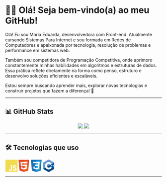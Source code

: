 

<!-- <div>
 <a href="https://github.com/eduhwwh">
  <img height="180em" src="https://github-readme-stats.vercel.app/api?username=eduhwwh&show_icons=true&theme=tokyonight&include_all_commits=true&count_private=true"/>
  <img height="180em" src="https://github-readme-stats.vercel.app/api/top-langs/?username=eduhwwh&layout=compact&langs_count=16&theme=tokyonight"/>
</div>

<!-- Atividade recente do GitHub 

<div style="display: inline_block"><br>
  <img align="center" alt="Rafa-Js" height="30" width="40" src="https://raw.githubusercontent.com/devicons/devicon/master/icons/javascript/javascript-plain.svg">
  <img align="center" alt="Rafa-HTML" height="30" width="40" src="https://raw.githubusercontent.com/devicons/devicon/master/icons/html5/html5-original.svg">
  <img align="center" alt="Rafa-CSS" height="30" width="40" src="https://raw.githubusercontent.com/devicons/devicon/master/icons/css3/css3-original.svg">
  <img align="center" alt="cplusplus" height="30" width="40" src="https://github.com/devicons/devicon/blob/master/icons/cplusplus/cplusplus-original.svg">

</div>-->

# 👩‍💻 Olá! Seja bem-vindo(a) ao meu GitHub!

Olá! Eu sou Maria Eduarda, desenvolvedora com Front-end. Atualmente cursando Sistemas Para Internet e sou formada em Redes de Computadores e apaixonada por tecnologia, resolução de problemas e performance em sistemas web.

Também sou competidora de Programação Competitiva, onde aprimoro constantemente minhas habilidades em algoritmos e estruturas de dados. Essa prática reflete diretamente na forma como penso, estruturo e desenvolvo soluções eficientes e escaláveis.

Estou sempre buscando aprender mais, explorar novas tecnologias e construir projetos que fazem a diferença! 🚀

---

## 📊 GitHub Stats

<div align="center">
  <a href="https://github.com/eduhwwh">
    <img height="180em" src="https://github-readme-stats.vercel.app/api?username=eduhwwh&show_icons=true&theme=calm&include_all_commits=true&count_private=true"/>
    <img height="180em" src="https://github-readme-stats.vercel.app/api/top-langs/?username=eduhwwh&layout=compact&langs_count=10&theme=calm"/>
  </a>
</div>

---

## 🛠️ Tecnologias que uso

<div style="display: flex; flex-direction: row"><br>
  <img align="center" alt="JavaScript" height="40" width="40" src="https://raw.githubusercontent.com/devicons/devicon/master/icons/javascript/javascript-plain.svg" />
  <img align="center" alt="HTML5" height="40" width="40" src="https://raw.githubusercontent.com/devicons/devicon/master/icons/html5/html5-original.svg" />
  <img align="center" alt="CSS3" height="40" width="40" src="https://raw.githubusercontent.com/devicons/devicon/master/icons/css3/css3-original.svg" />
  <img align="center" alt="C++" height="40" width="40" src="https://raw.githubusercontent.com/devicons/devicon/master/icons/cplusplus/cplusplus-original.svg" />
</div>

---


<!--
## 📫 Onde me encontrar

- ✉️ [Seu Email ou LinkedIn aqui]
- 🌐 [Portfólio ou Site pessoal, se tiver]
- 💬 Me chama pra conversar sobre código, desafios ou projetos!-->





